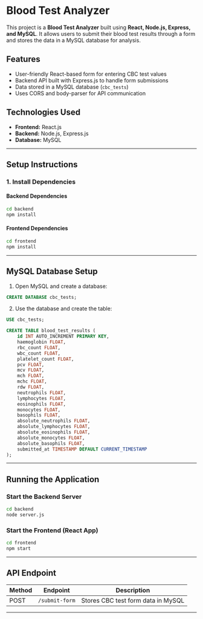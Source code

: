 # Blood Test Analyzer

This project is a **Blood Test Analyzer** built using **React, Node.js, Express, and MySQL**. It allows users to submit their blood test results through a form and stores the data in a MySQL database for analysis.

## Features
- User-friendly React-based form for entering CBC test values
- Backend API built with Express.js to handle form submissions
- Data stored in a MySQL database (`cbc_tests`)
- Uses CORS and body-parser for API communication

## Technologies Used
- **Frontend:** React.js
- **Backend:** Node.js, Express.js
- **Database:** MySQL

---

## Setup Instructions

### 1. Install Dependencies
#### Backend Dependencies
```bash
cd backend
npm install
```
#### Frontend Dependencies
```bash
cd frontend
npm install
```

---

## MySQL Database Setup
1. Open MySQL and create a database:
```sql
CREATE DATABASE cbc_tests;
```
2. Use the database and create the table:
```sql
USE cbc_tests;

CREATE TABLE blood_test_results (
    id INT AUTO_INCREMENT PRIMARY KEY,
    haemoglobin FLOAT,
    rbc_count FLOAT,
    wbc_count FLOAT,
    platelet_count FLOAT,
    pcv FLOAT,
    mcv FLOAT,
    mch FLOAT,
    mchc FLOAT,
    rdw FLOAT,
    neutrophils FLOAT,
    lymphocytes FLOAT,
    eosinophils FLOAT,
    monocytes FLOAT,
    basophils FLOAT,
    absolute_neutrophils FLOAT,
    absolute_lymphocytes FLOAT,
    absolute_eosinophils FLOAT,
    absolute_monocytes FLOAT,
    absolute_basophils FLOAT,
    submitted_at TIMESTAMP DEFAULT CURRENT_TIMESTAMP
);
```

---

## Running the Application

### Start the Backend Server
```bash
cd backend
node server.js
```

### Start the Frontend (React App)
```bash
cd frontend
npm start
```

---

## API Endpoint
| Method | Endpoint        | Description                  |
|--------|----------------|------------------------------|
| POST   | `/submit-form` | Stores CBC test form data in MySQL |

---


